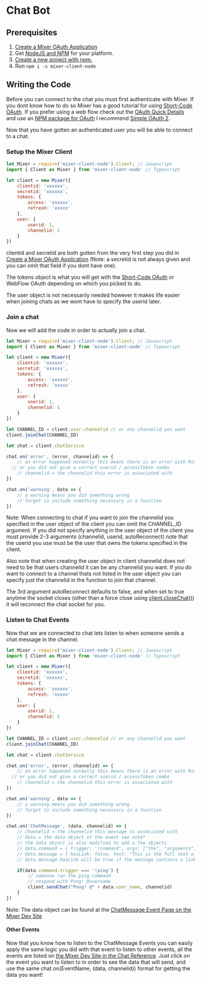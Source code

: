 # Chat Bot

## Prerequisites
1.  [Create a Mixer OAuth Application](https://mixer.com/lab/oauth)
2.  Get [NodeJS and NPM](https://nodejs.org/en/) for your platform.
3.  [Create a new project with npm.](https://docs.npmjs.com/cli/init)
4.  Run `npm i -s mixer-client-node`

## Writing the Code
Before you can connect to the chat you must first authenticate with Mixer. If you dont know how to do so Mixer has a good tutorial for using [Short-Code OAuth](https://dev.mixer.com/reference/oauth/shortcodeauth). If you prefer using a web flow check out the [OAuth Quick Details](https://dev.mixer.com/reference/oauth/quickdetails) and use an [NPM package for OAuth](https://www.npmjs.com/search?q=oauth) I recommend [Simple OAuth 2](https://www.npmjs.com/package/simple-oauth2).

Now that you have gotten an authenticated user you will be able to connect to a chat.

### Setup the Mixer Client
```javascript
let Mixer = require('mixer-client-node').Client; // Javascript
import { Client as Mixer } from 'mixer-client-node' // Typescript

let client = new Mixer({
	clientid: 'xxxxxx',
	secretid: 'xxxxxx',
	tokens: {
		access: 'xxxxxx',
		refresh: 'xxxxx'
	},
	user: {
		userid: 1,
		channelid: 1
	}
})
```
clientid and secretid are both gotten from the very first step you did in [Create a Mixer OAuth Application](https://mixer.com/lab/oauth) (Note: a secretid is not always given and you can omit that field if you dont have one).

The tokens object is what you will get with the [Short-Code OAuth](https://dev.mixer.com/reference/oauth/shortcodeauth) or WebFlow OAuth depending on which you picked to do.

The user object is not necessarily needed however it makes life easier when joining chats as we wont have to specify the userid later.

### Join a chat
Now we will add the code in order to actually join a chat.
```javascript
let Mixer = require('mixer-client-node').Client; // Javascript
import { Client as Mixer } from 'mixer-client-node' // Typescript

let client = new Mixer({
	clientid: 'xxxxxx',
	secretid: 'xxxxxx',
	tokens: {
		access: 'xxxxxx',
		refresh: 'xxxxx'
	},
	user: {
		userid: 1,
		channelid: 1
	}
})

let CHANNEL_ID = client.user.channelid // or any channelid you want
client.joinChat(CHANNEL_ID)

let chat = client.chatService

chat.on('error', (error, channelid) => {
	// an error happened normally this means there is an error with Mixer
  // or you did not give a correct userid / accessToken combo
	// channelid = the channelid this error is associated with
})

chat.on('warning', data => {
	// a warning means you did something wrong
	// forgot to include something necessary in a function
})
```

Note: When connecting to chat if you want to join the channelid you specified in the user object of the client you can omit the CHANNEL_ID argument. If you did not specify anything in the user object of the client you must provide 2-3 arguments (channelid, userid, autoReconnect) note that the userid you use must be the user that owns the tokens specified in the client.

Also note that when creating the user object in client channelid does not need to be that users channelid it can be any channelid you want. If you do want to connect to a channel thats not listed in the user object you can specify just the channelid in the function to join that channel.

The 3rd argument autoReconnect defaults to false, and when set to true anytime the socket closes (other than a force close using [client.closeChat()](https://www.npmjs.com/package/mixer-client-node#close-connection-to-chat)) it will reconnect the chat socket for you.

### Listen to Chat Events
Now that we are connected to chat lets listen to when someone sends a chat message in the channel.
```javascript
let Mixer = require('mixer-client-node').Client; // Javascript
import { Client as Mixer } from 'mixer-client-node' // Typescript

let client = new Mixer({
	clientid: 'xxxxxx',
	secretid: 'xxxxxx',
	tokens: {
		access: 'xxxxxx',
		refresh: 'xxxxx'
	},
	user: {
		userid: 1,
		channelid: 1
	}
})

let CHANNEL_ID = client.user.channelid // or any channelid you want
client.joinChat(CHANNEL_ID)

let chat = client.chatService

chat.on('error', (error, channelid) => {
	// an error happened normally this means there is an error with Mixer
  // or you did not give a correct userid / accessToken combo
	// channelid = the channelid this error is associated with
})

chat.on('warning', data => {
	// a warning means you did something wrong
	// forgot to include something necessary in a function
})

chat.on('ChatMessage', (data, channelid) => {
	// channelid = the channelid this message is associated with
	// data = the data object of the event see note*
	// the data object is also modified to add a few objects
	// data.command = { trigger: '!command', args: ["the", "arguments", "passed"]}
	// data.message = { hasLink: false, text: "This is the full text of the message"}
	// data.message.hasLink will be true if the message contains a link

	if(data.command.trigger === '!ping') {
		// someone ran the ping command
		// respond with Pong! @username
		client.sendChat("Pong! @" + data.user_name, channelid)
	}
})
```
Note: The data object can be found at the [ChatMessage Event Page on the Mixer Dev Site](https://dev.mixer.com/reference/chat/events/chatmessage)

#### Other Events
Now that you know how to listen to the ChatMessage Events you can easily apply the same logic you did with that event to listen to other events, all the events are listed on [the Mixer Dev Site in the Chat Reference](https://dev.mixer.com/reference/chat/events). Just click on the event you want to listen to in order to see the data that will send, and use the same chat.on(EventName, (data, channelid)) format for getting the data you want!
